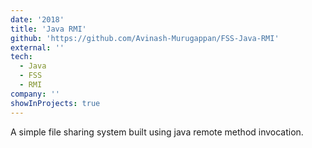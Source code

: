 ```yaml
---
date: '2018'
title: 'Java RMI'
github: 'https://github.com/Avinash-Murugappan/FSS-Java-RMI'
external: ''
tech:
  - Java
  - FSS
  - RMI
company: ''
showInProjects: true
---
```


A simple file sharing system built using java remote method invocation.

